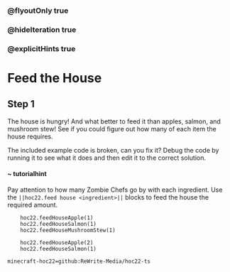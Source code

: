 ### @flyoutOnly true
### @hideIteration true
### @explicitHints true


# Feed the House

## Step 1
The house is hungry! And what better to feed it than apples, salmon, and mushroom stew! See if you could figure out how many of each item the house requires. 

The included example code is broken, can you fix it? Debug the code by running it to see what it does and then edit it to the correct solution.

#### ~ tutorialhint 
Pay attention to how many Zombie Chefs go by with each ingredient. Use the ``||hoc22.feed house <ingredient>||`` blocks to feed the house the required amount.

```ghost
    hoc22.feedHouseApple(1)
    hoc22.feedHouseSalmon(1)
    hoc22.feedHouseMushroomStew(1)

```
```template
    hoc22.feedHouseApple(2)
    hoc22.feedHouseSalmon(1)
```

```package
minecraft-hoc22=github:ReWrite-Media/hoc22-ts
```